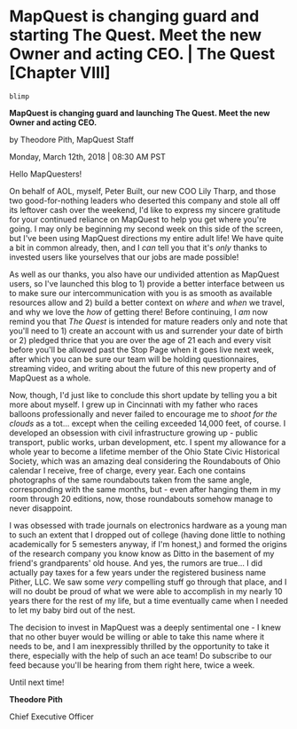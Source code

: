 # MapQuest is changing guard and starting The Quest. Meet the new Owner and acting CEO. | The Quest [Chapter VIII]

`blimp`

**MapQuest is changing guard and launching The Quest. Meet the new Owner and acting CEO.**

 by Theodore Pith, MapQuest Staff

Monday, March 12th, 2018 | 08:30 AM PST

Hello MapQuesters!

On behalf of AOL, myself, Peter Built, our new COO Lily Tharp, and those two good-for-nothing leaders who deserted this company and stole all off its leftover cash over the weekend, I'd like to express my sincere gratitude for your continued reliance on MapQuest to help you get where you're going. I may only be beginning my second week on this side of the screen, but I've been using MapQuest directions my entire adult life! We have quite a bit in common already, then, and I _can_ tell you that it's _only_ thanks to invested users like yourselves that our jobs are made possible!

As well as our thanks, you also have our undivided attention as MapQuest users, so I've launched this blog to 1) provide a better interface between us to make sure our intercommunication with you is as smooth as available resources allow and 2) build a better context on _where_ and _when_ we travel, and why we love the _how_ of getting there! Before continuing, I _am_ now remind you that _The Quest_ is intended for mature readers only and note that you'll need to 1) create an account with us and surrender your date of birth or 2) pledged thrice that you are over the age of 21 each and every visit before you'll be allowed past the Stop Page when it goes live next week, after which you can be sure our team will be holding questionnaires, streaming video, and writing about the future of this new property and of MapQuest as a whole.

Now, though, I'd just like to conclude this short update by telling you a bit more about myself. I grew up in Cincinnati with my father who races balloons professionally and never failed to encourage me to _shoot for the clouds_ as a tot... except when the ceiling exceeded 14,000 feet, of course. I developed an obsession with civil infrastructure growing up - public transport, public works, urban development, etc. I spent my allowance for a whole year to become a lifetime member of the Ohio State Civic Historical Society, which was an amazing deal considering the Roundabouts of Ohio calendar I receive, free of charge, every year. Each one contains photographs of the same roundabouts taken from the same angle, corresponding with the same months, but - even after hanging them in my room through 20 editions, now, those roundabouts somehow manage to never disappoint. 

I was obsessed with trade journals on electronics hardware as a young man to such an extent that I dropped out of college (having done little to nothing academically for 5 semesters anyway, if I'm honest,) and formed the origins of the research company you know know as Ditto in the basement of my friend's grandparents' old house. And yes, the rumors are true... I did actually pay taxes for a few years under the registered business name Pither, LLC. We saw some _very_ compelling stuff go through that place, and I will no doubt be proud of what we were able to accomplish in my nearly 10 years there for the rest of my life, but a time eventually came when I needed to let my baby bird out of the nest.

The decision to invest in MapQuest was a deeply sentimental one - I knew that no other buyer would be willing or able to take this name where it needs to be, and I am inexpressibly thrilled by the opportunity to take it there, especially with the help of such an ace team! Do subscribe to our feed because you'll be hearing from them right here, twice a week.

Until next time!

**Theodore Pith**

Chief Executive Officer
